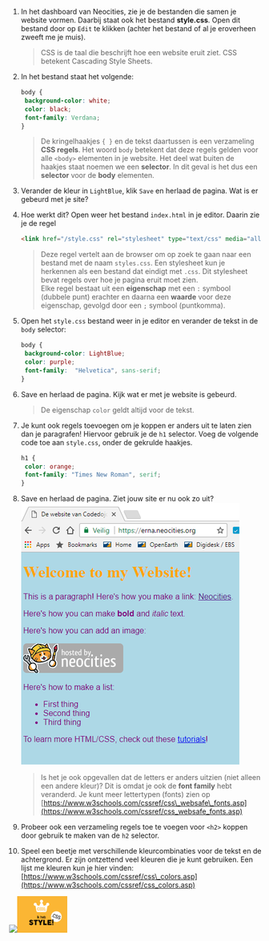 1. In het dashboard van Neocities, zie je de bestanden die samen je website vormen. Daarbij staat ook het bestand **style.css**. Open dit bestand door op `Edit` te klikken \(achter het bestand of al je eroverheen zweeft me je muis\).

   > CSS is de taal die beschrijft hoe een website eruit ziet. CSS betekent Cascading Style Sheets.

2. In het bestand staat het volgende:

   ```css
   body {
    background-color: white;
    color: black;
    font-family: Verdana;
   }
   ```

   > De kringelhaakjes `{ }` en de tekst daartussen is een verzameling **CSS regels**. Het woord `body` betekent dat deze regels gelden voor alle `<body>` elementen in je website. Het deel wat buiten de haakjes staat noemen we een **selector**. In dit geval is het dus een **selector** voor de **body** elementen.

3. Verander de kleur in `LightBlue`, klik `Save` en herlaad de pagina. Wat is er gebeurd met je site?

4. Hoe werkt dit? Open weer het bestand `index.html` in je editor. Daarin zie je de regel

   ```html
   <link href="/style.css" rel="stylesheet" type="text/css" media="all">
   ```

   > Deze regel vertelt aan de browser om op zoek te gaan naar een bestand met de naam `styles.css`. Een stylesheet kun je herkennen als een bestand dat eindigt met `.css`. Dit stylesheet bevat regels over hoe je pagina eruit moet zien.  
   > Elke regel bestaat uit een **eigenschap** met een `:` symbool \(dubbele punt\) erachter en daarna een **waarde** voor deze eigenschap, gevolgd door een `;` symbool \(puntkomma\).

5. Open het `style.css` bestand weer in je editor en verander de tekst in de `body` selector:

   ```css
   body {
    background-color: LightBlue;
    color: purple;
    font-family:  "Helvetica", sans-serif;
   }
   ```

6. Save en herlaad de pagina. Kijk wat er met je website is gebeurd.

   > De eigenschap `color` geldt altijd voor de tekst.

7. Je kunt ook regels toevoegen om je koppen er anders uit te laten zien dan je paragrafen! Hiervoor gebruik je de `h1` selector. Voeg de volgende code toe aan `style.css`, onder de gekrulde haakjes.

   ```css
   h1 {
    color: orange;
    font-family: "Times New Roman", serif;
   }
   ```

8. Save en herlaad de pagina. Ziet jouw site er nu ook zo uit?  
   ![](/assets/saved_styling.png)

   > Is het je ook opgevallen dat de letters er anders uitzien \(niet alleen een andere kleur\)? Dit is omdat je ook de **font family** hebt veranderd. Je kunt meer lettertypen \(fonts\) zien op [https://www.w3schools.com/cssref/css\_websafe\_fonts.asp](https://www.w3schools.com/cssref/css_websafe_fonts.asp)

9. Probeer ook een verzameling regels toe te voegen voor `<h2>` koppen door gebruik te maken van de `h2` selector.

10. Speel een beetje met verschillende kleurcombinaties voor de tekst en de achtergrond. Er zijn ontzettend veel kleuren die je kunt gebruiken. Een lijst me kleuren kun je hier vinden: [https://www.w3schools.com/cssref/css\_colors.asp](https://www.w3schools.com/cssref/css_colors.asp)



![](blob:https://www.gitbook.com/14031587-3596-4af7-9fea-ad1ad88fdace)![](/assets/badges/thumbs/06_style.png)

